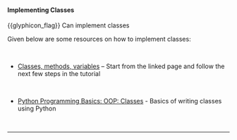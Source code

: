 <div id="title">

#### Implementing Classes

</div>

<span id="prereqs"><panel src="../../oopDesign/classes/what/unit-inElsewhere-asFlat.md" boilerplate header="%%{{ icon_prereq }} Design → OOP → Classes → Basic%%" /></span>

<span id="outcomes">{{glyphicon_flag}} Can implement classes</span>

<div id="body">

Given below are some resources on how to implement classes:

<tabs> 
  <tab header="Java">

* [Classes, methods, variables](https://docs.oracle.com/javase/tutorial/java/javaOO/classdecl.html) – Start from the linked page and follow the next few steps in the tutorial

  </tab>
  <tab header="Python">

* [Python Programming Basics: OOP: Classes](https://nus-te3201.github.io/website/programming/toc/oop.html#classes) - Basics of writing classes using Python

  </tab>
</tabs><hr>

</div>

<div id="extras">
</div>